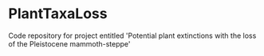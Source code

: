 # PlantTaxaLoss
Code repository for project entitled 'Potential plant extinctions with the loss of the Pleistocene mammoth-steppe' 
